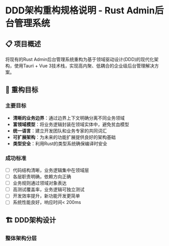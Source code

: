 # DDD架构重构规格说明 - Rust Admin后台管理系统

## 📋 项目概述

将现有的Rust Admin后台管理系统重构为基于领域驱动设计(DDD)的现代化架构，使用Tauri + Vue 3技术栈，实现高内聚、低耦合的企业级后台管理解决方案。

## 🎯 重构目标

### 主要目标
- **清晰的业务边界**：通过边界上下文明确分离不同业务领域
- **富领域模型**：将业务逻辑封装在领域实体中，避免贫血模型
- **统一语言**：建立开发团队和业务专家的共同词汇
- **可扩展架构**：为未来的功能扩展提供良好的架构基础
- **类型安全**：利用Rust的类型系统确保编译时安全

### 成功标准
- [ ] 代码结构清晰，业务逻辑集中在领域层
- [ ] 各层职责明确，依赖方向正确
- [ ] 业务规则通过领域对象表达
- [ ] 高测试覆盖率，业务逻辑可独立测试
- [ ] 开发效率提升，新功能开发更简单
- [ ] 系统性能良好，响应时间< 200ms

## 🏗️ DDD架构设计

### 整体架构分层 